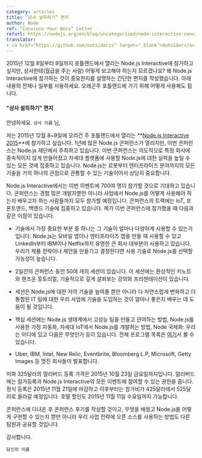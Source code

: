 ```yaml
---
category: articles
title: “상사 설득하기” 편지
author: Node
ref: “Convince Your Boss” Letter
refurl: https://nodejs.org/en/blog/uncategorized/node-interactive-convince-boss/
translator:
- <a href="https://github.com/outsideris" target="_blank">Outsider</a>
---
```


<!--
Want to attend Node.js Interactive happening in Portland from December 8-9, 2015, but don’t know how to bring it up to your boss (the person with the money)? We laid out a simple letter explaining why it is important. Use it in full or use snippets of it, whatever it takes to get you in Portland, OR!
-->
2015년 12월 8일부터 9일까지 포틀랜드에서 열리는 Node.js Interactive에 참가하고 싶지만,
상사한테(월급을 주는 사람) 어떻게 보고해야 하는지 모르겠나요? 왜 Node.js Interactive에
참가하는 것이 중요한지를 설명하는 간단한 편지를 작성했습니다. 아래 내용의 전체나 일부를 사용하세요.
오레곤주 포틀랜드에 가기 위해 어떻게 사용해도 됩니다.

<!--
#### “Convince Your Boss” Letter
-->

#### "상사 설득하기" 편지

<!--
Dear `Boss Name`,
-->
안녕하세요. `상사 이름` 님,

<!--
I’d like to attend **[Node.js Interactive 2015](http://events.linuxfoundation.org/events/node-interactive)** taking place December 8-9, 2015, in Portland, OR. There are a lot of Node.js conferences during the year, but this is the premier conference put on by the Node.js Foundation. Vendor-neutral by design, it is focused on everything from fine-tuning my skills in Node.js to the future of the platform. Node.js is penetrating almost every single aspect of technology from powering robots to enterprise, and is downloaded 2 million times per month. It’s a pretty big deal.
-->
저는 2015년 12월 8~9일에 오리건 주 포틀랜드에서 열리는
**[Node.js Interactive 2015](http://events.linuxfoundation.org/events/node-interactive)**에
참가하고 싶습니다. 1년에 많은 Node.js 콘퍼런스가 열리지만, 이번 콘퍼런스는 Node.js 재단에서 주최하고
있습니다. 이번 콘퍼런스는 의도적으로 특정 회사에 종속적이지 않게 만들어졌고 차세대 플랫폼에 사용할
Node.js에 대한 실력을 높일 수 있는 모든 것에 집중하고 있습니다. Node.js는 로봇부터 엔터프라이즈
분야까지의 모든 기술을 거의 하나의 관점으로 관통할 수 있는 기술이어서 상당히 중요합니다.

<!--
They are anticipating more than 700 individuals will attend the event. The conference welcomes experienced developers as well as those interested in learning how to implement Node.js into their business, and everyone inbetween. The tracks focus on IoT, frontend and backend technologies. Here are just a few advantages of me going to the conference.
-->
Node.js Interactive에서는 이번 이벤트에 700여 명이 참가할 것으로 기대하고 있습니다. 콘퍼런스는
경험 많은 개발자뿐만 아니라 사업에서 Node.js를 어떻게 사용해야 하는지 배우고자 하는 사람들까지 모두
참가할 예정입니다. 콘퍼런스의 트랙에는 IoT, 프론트엔드, 백엔드 기술에 집중하고 있습니다. 제가 이번
콘퍼런스에 참가했을 때 다음과 같은 이점이 있습니다.

<!--
* One of the great features about the technology is how diverse it is. It can be used to build mobile apps or enterprise apps, and almost every single big named company is using it from LinkedIn to IBM to Netflix. If we decide to build out our product strategy or offering, it is likely that Node.js will be the technology that I use across the board.

* There will be more than 50 sessions in the two day conference. These sessions include visionary keynotes, hands-on tutorials, deep-dive technical lectures, and presentations.

* The session will not only craft my skills with Node.js, but also help me learn how best to adopt the technology to our business for smoother transitions and a more united IT team.

* Key session include: how to build and engage high performance teams in the Node.js ecosystem, home automation with Node.js, how to develop Node.js in the next-generation of IoT, Node International: Where We Are and What's Next, and many more. The full list of program can be found [here](http://nodejspdx2015.sched.org/).

* There are some awesome companies presenting including Uber, IBM, Intel, New Relic, Eventbrite, Bloomberg L.P, Microsoft, Getty Images and more.
-->

* 기술에서 가장 중요한 부분 중 하나는 그 기술이 얼마나 다양하게 사용할 수 있는가입니다. Node.js는
모바일 앱이나 엔터프라이즈 앱을 만들 때 사용할 수 있고 LinkedIn부터 IBM이나 Netflix까지 유명한
큰 회사 대부분이 사용하고 있습니다. 우리가 제품 전략이나 제안을 만들기고 결정한다면 사용 기술로
Node.js를 선택할 가능성이 높습니다.

* 2일간의 콘퍼런스 동안 50여 개의 세션이 있습니다. 이 세션에는 환상적인 키노트와 핸즈온 튜토리얼,
기술적으로 깊게 살펴보는 강의와 프리젠테이션이 있습니다.

* 세션은 Node.js에 대한 저의 기술을 높여줄 뿐만 아니라 다 자연스럽게 변화하고 더 통합된 IT 팀에 대한
우리 사업에 기술을 도입하는 것이 얼마나 좋은지 배우는 데 도움이 될 것입니다.

* 핵심 세션에는 Node.js 생태계에서 고성능 팀을 만들고 관여하는 방법, Node.js를 사용한 가정 자동화,
차세대 IoT에서 Node.js를 개발하는 방법, Node 국제화: 우리는 어디에 있고 다음은 무엇인가 등이
있습니다. 전체 프로그램 목록은 [여기](http://nodejspdx2015.sched.org/)서 볼 수 있습니다.

* Uber, IBM, Intel, New Relic, Eventbrite, Bloomberg L.P, Microsoft,
Getty Images 등 멋진 회사들이 발표합니다.

<!--
Early bird registration price of US$325 ends Friday, October 23, 2015. It includes registration and full access to all of the events happening at the Node.js Interactive. Standard registration closes November 21, 2015, after which the conference price will increase from $425 to $525. Discounted hotel rates are also available until Wednesday, November 11, 2015.
-->
미화 325달러의 얼리버드 등록 가격은 2015년 10월 23일 금요일까지입니다. 얼리버드에는 참가등록과 Node.js Interactive의 모든 이벤트에 참여할 수 있는 권한을 줍니다. 정식 등록은 2015년 11월 21일에 마감하고 이후부터는 참가비가 425달러에서 525달러로 올라갈 예정입니다. 호텔 할인도 2015년 11월 11일 수요일까지 가능합니다.

<!--
I would be happy to write a post-conference report and share with other members of the team on what I’ve learned and how we can implement Node.js as well as open source governing practices into our business strategy.

Thanks,

`Your Name`
-->
콘퍼런스에 다녀온 후 콘퍼런스 후기를 작성할 것이고, 무엇을 배웠고 Node.js를 어떻게 구현할 수 있는지
뿐만 아니라 우리 사업 전략에 오픈 소스를 사용하는 방법도 다른 팀원과 공유할 것입니다.

감사합니다.

`당신의 이름`
